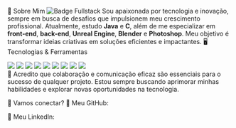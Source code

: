 🚀 Sobre Mim
<img src="https://img.shields.io/badge/Desenvolvedora%20Fullstack-%230A66C2?style=for-the-badge&logo=codeforces&logoColor=white" alt="Badge Fullstack"> Sou apaixonada por tecnologia e inovação, sempre em busca de desafios que impulsionem meu crescimento profissional. Atualmente, estudo **Java** e **C**, além de me especializar em **front-end**, **back-end**, **Unreal Engine**, **Blender** e **Photoshop**. Meu objetivo é transformar ideias criativas em soluções eficientes e impactantes.
🖥️ Tecnologias & Ferramentas

<div> <img src="https://img.shields.io/badge/Java-ED8B00?style=for-the-badge&logo=java&logoColor=white"> <img src="https://img.shields.io/badge/C-00599C?style=for-the-badge&logo=c&logoColor=white"> <img src="https://img.shields.io/badge/HTML5-E34F26?style=for-the-badge&logo=html5&logoColor=white"> <img src="https://img.shields.io/badge/CSS3-1572B6?style=for-the-badge&logo=css3&logoColor=white"> <img src="https://img.shields.io/badge/JavaScript-F7DF1E?style=for-the-badge&logo=javascript&logoColor=black"> <img src="https://img.shields.io/badge/React-61DAFB?style=for-the-badge&logo=react&logoColor=black"> <img src="https://img.shields.io/badge/Unreal-0E1128?style=for-the-badge&logo=unrealengine&logoColor=white"> <img src="https://img.shields.io/badge/Blender-F5792A?style=for-the-badge&logo=blender&logoColor=white"> <img src="https://img.shields.io/badge/Photoshop-31A8FF?style=for-the-badge&logo=adobephotoshop&logoColor=white"> </div>
📌 Acredito que colaboração e comunicação eficaz são essenciais para o sucesso de qualquer projeto. Estou sempre buscando aprimorar minhas habilidades e explorar novas oportunidades na tecnologia.

🔗 Vamos conectar?
📂 Meu GitHub:

💼 Meu LinkedIn:
